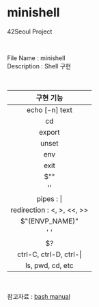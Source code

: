 # minishell
42Seoul Project

<br>

File Name : minishell <br>
Description : Shell 구현

<br>

|구현 기능|
|:-:|
|echo [-n] text|
|cd|
|export|
|unset|
|env|
|exit|
|$""|
|''|
| pipes : \| |
|redirection : <, >, <<, >>|
|$"(ENVP_NAME)"|
|' '|
|$?|
|ctrl-C, ctrl-D, ctrl-\|
|ls, pwd, cd, etc|
<br>

참고자료 : [bash manual](https://www.gnu.org/savannah-checkouts/gnu/bash/manual/)
<br>
